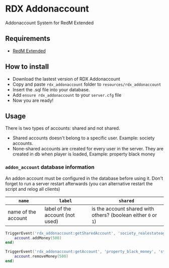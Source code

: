 # RDX Addonaccount
Addonaccount System for RedM Extended

## Requirements
- [RedM Extended](https://github.com/ThymonA/redm_extended)

## How to install
* Download the lastest version of RDX Addonaccount
* Copy and paste ```rdx_addonaccount``` folder to ```resources/rdx_addonaccount```
* Insert the .sql file into your database.
* Add ```ensure rdx_addonaccount``` to your ```server.cfg``` file
* Now you are ready!

## Usage
There is two types of accounts: shared and not shared.

- Shared accounts doesn't belong to a specific user. Example: society accounts.
- None-shared accounts are created for every user in the server. They are created in db when player is loaded, Example: property black money

### `addon_account` database information
An addon account must be configured in the database before using it. Don't forget to run a server restart afterwards (you can alternative restart the script and relog all clients)

| `name`   | `label` | `shared` |
| -------- | ------- | -------- |
| name of the account | label of the account (not used) | is the account shared with others? (boolean either `0` or `1`) |

```lua
TriggerEvent('rdx_addonaccount:getSharedAccount', 'society_realestateagent', function(account)
	account.addMoney(500)
end)

TriggerEvent('rdx_addonaccount:getAccount', 'property_black_money', 'steam:0123456789', function(account)
	account.removeMoney(500)
end)
```
